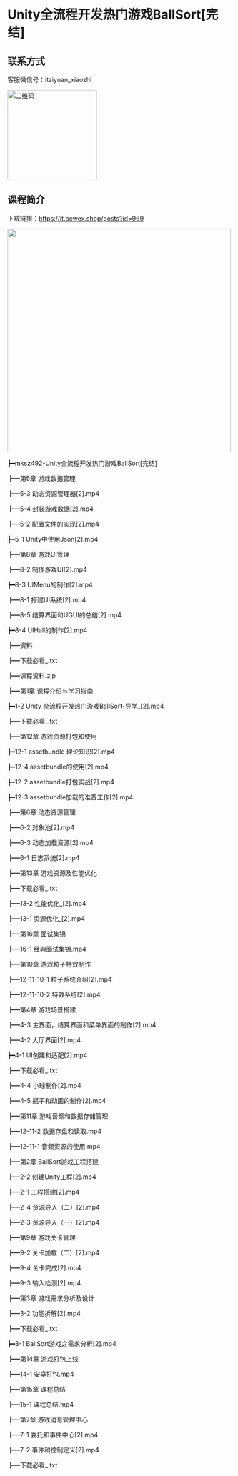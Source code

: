 # Unity全流程开发热门游戏BallSort[完结]

## 联系方式

客服微信号：itziyuan_xiaozhi

<img src="https://ziyuanyun.oss-cn-guangzhou.aliyuncs.com/common/20240614073449/666b82192834a.jpg" width="200" height="200" alt="二维码">

## 课程简介

下载链接：https://it.bcwex.shop/posts?id=969

<img src="https://ziyuanyun.oss-cn-guangzhou.aliyuncs.com/yun/20240515153444/66446594614d9.jpg" width="500" alt="">

  ┣━mksz492-Unity全流程开发热门游戏BallSort[完结]

 ┣━第5章 游戏数据管理

 ┣━5-3 动态资源管理器[2].mp4

 ┣━5-4 封装游戏数据[2].mp4

 ┣━5-2 配置文件的实现[2].mp4

 ┣━5-1 Unity中使用Json[2].mp4

 ┣━第8章 游戏UI管理

 ┣━8-2 制作游戏UI[2].mp4

 ┣━8-3 UIMenu的制作[2].mp4

 ┣━8-1 搭建UI系统[2].mp4

 ┣━8-5 结算界面和UGUI的总结[2].mp4

 ┣━8-4 UIHall的制作[2].mp4

 ┣━资料

 ┣━下载必看_.txt

 ┣━课程资料.zip

 ┣━第1章 课程介绍与学习指南

 ┣━1-2 Unity 全流程开发热门游戏BallSort-导学_[2].mp4

 ┣━下载必看_.txt

 ┣━第12章 游戏资源打包和使用

 ┣━12-1 assetbundle 理论知识[2].mp4

 ┣━12-4 assetbundle的使用[2].mp4

 ┣━12-2 assetbundle打包实战[2].mp4

 ┣━12-3 assetbundle加载的准备工作[2].mp4

 ┣━第6章 动态资源管理

 ┣━6-2 对象池[2].mp4

 ┣━6-3 动态加载资源[2].mp4

 ┣━6-1 日志系统[2].mp4

 ┣━第13章 游戏资源及性能优化

 ┣━下载必看_.txt

 ┣━13-2 性能优化_[2].mp4

 ┣━13-1 资源优化_[2].mp4

 ┣━第16章 面试集锦

 ┣━16-1 经典面试集锦.mp4

 ┣━第10章 游戏粒子特效制作

 ┣━12-11-10-1 粒子系统介绍[2].mp4

 ┣━12-11-10-2 特效系统[2].mp4

 ┣━第4章 游戏场景搭建

 ┣━4-3 主界面，结算界面和菜单界面的制作[2].mp4

 ┣━4-2 大厅界面[2].mp4

 ┣━4-1 UI创建和适配[2].mp4

 ┣━下载必看_.txt

 ┣━4-4 小球制作[2].mp4

 ┣━4-5 瓶子和动画的制作[2].mp4

 ┣━第11章 游戏音频和数据存储管理

 ┣━12-11-2 数据存盘和读取.mp4

 ┣━12-11-1 音频资源的使用.mp4

 ┣━第2章 BallSort游戏工程搭建

 ┣━2-2 创建Unity工程[2].mp4

 ┣━2-1 工程搭建[2].mp4

 ┣━2-4 资源导入（二）[2].mp4

 ┣━2-3 资源导入（一）[2].mp4

 ┣━第9章 游戏关卡管理

 ┣━9-2 关卡加载（二）[2].mp4

 ┣━9-4 关卡完成[2].mp4

 ┣━9-3 输入检测[2].mp4

 ┣━第3章 游戏需求分析及设计

 ┣━3-2 功能拆解[2].mp4

 ┣━下载必看_.txt

 ┣━3-1 BallSort游戏之需求分析[2].mp4

 ┣━第14章 游戏打包上线

 ┣━14-1 安卓打包.mp4

 ┣━第15章 课程总结

 ┣━15-1 课程总结.mp4

 ┣━第7章 游戏消息管理中心

 ┣━7-1 委托和事件中心[2].mp4

 ┣━7-2 事件和控制定义[2].mp4

 ┣━下载必看_.txt

  